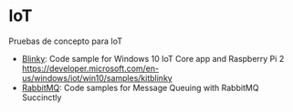 # IoT

Pruebas de concepto para IoT

* [Blinky](Blinky/): Code sample for Windows 10 IoT Core app and Raspberry Pi 2 https://developer.microsoft.com/en-us/windows/iot/win10/samples/kitblinky
* [RabbitMQ](RabbitMQ/): Code samples for Message Queuing with RabbitMQ Succinctly

